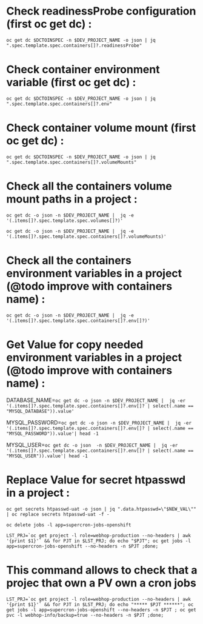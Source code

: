 # Check readinessProbe configuration (first oc get dc) : 

    oc get dc $DCTOINSPEC -n $DEV_PROJECT_NAME -o json | jq ".spec.template.spec.containers[]?.readinessProbe"

# Check container environment variable (first oc get dc) : 

    oc get dc $DCTOINSPEC -n $DEV_PROJECT_NAME -o json | jq ".spec.template.spec.containers[]?.env"

# Check container volume mount (first oc get dc) : 

    oc get dc $DCTOINSPEC -n $DEV_PROJECT_NAME -o json | jq ".spec.template.spec.containers[]?.volumeMounts"

# Check all the containers volume mount paths in a project : 

    oc get dc -o json -n $DEV_PROJECT_NAME |  jq -e '(.items[]?.spec.template.spec.volumes[]?)'

    oc get dc -o json -n $DEV_PROJECT_NAME |  jq -e '(.items[]?.spec.template.spec.containers[]?.volumeMounts)'

# Check all the containers environment variables in a project (@todo improve with containers name) :

    oc get dc -o json -n $DEV_PROJECT_NAME |  jq -e '(.items[]?.spec.template.spec.containers[]?.env[]?)'

# Get Value for copy needed environment variables in a project (@todo improve with containers name) :

DATABASE_NAME=`oc get dc -o json -n $DEV_PROJECT_NAME |  jq -er '(.items[]?.spec.template.spec.containers[]?.env[]? | select(.name == "MYSQL_DATABASE")).value'`

MYSQL_PASSWORD=`oc get dc -o json -n $DEV_PROJECT_NAME |  jq -er '(.items[]?.spec.template.spec.containers[]?.env[]? | select(.name == "MYSQL_PASSWORD")).value'| head -1`

MYSQL_USER=`oc get dc -o json  -n $DEV_PROJECT_NAME |  jq -er '(.items[]?.spec.template.spec.containers[]?.env[]? | select(.name == "MYSQL_USER")).value'| head -1`

# Replace Value for secret htpasswd  in a project  :

    oc get secrets htpasswd-uat -o json | jq ".data.htpasswd=\"$NEW_VAL\"" | oc replace secrets htpasswd-uat -f -
    
    oc delete jobs -l app=supercron-jobs-openshift

    LST_PRJ=`oc get project -l role=webhop-production --no-headers | awk '{print $1}'` && for PJT in $LST_PRJ; do echo "$PJT"; oc get jobs -l app=supercron-jobs-openshift --no-headers -n $PJT ;done;

# This command allows to check that a projec that own a PV own a cron jobs

    LST_PRJ=`oc get project -l role=webhop-production --no-headers | awk '{print $1}'` && for PJT in $LST_PRJ; do echo "***** $PJT ******"; oc get jobs -l app=supercron-jobs-openshift --no-headers -n $PJT ; oc get pvc -l webhop-info/backup=true --no-headers -n $PJT ;done;
